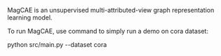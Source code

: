
MagCAE is an unsupervised multi-attributed-view graph representation learning model.

To run MagCAE, use command to simply run a demo on cora dataset:

python src/main.py --dataset cora
